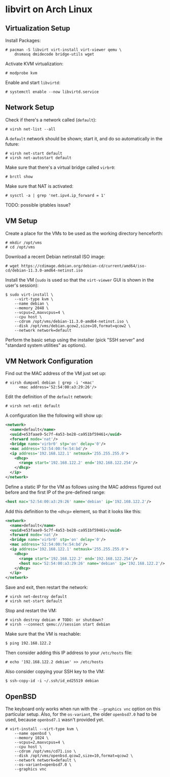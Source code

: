 # libvirt on Arch Linux

## Virtualization Setup

Install Packages:

    # pacman -S libvirt virt-install virt-viewer qemu \
        dnsmasq dmidecode bridge-utils wget

Activate KVM virtualization:

    # modprobe kvm

Enable and start `libvirtd`:

    # systemctl enable --now libvirtd.service

## Network Setup

Check if there's a network called (`default`):

    # virsh net-list --all

A `default` network should be shown; start it, and do so automatically in the future:

    # virsh net-start default
    # virsh net-autostart default

Make sure that there's a virtual bridge called `virbr0`:

    # brctl show

Make sure that NAT is activated:

    # sysctl -a | grep 'net.ipv4.ip_forward = 1'

TODO: possible iptables issue?

## VM Setup

Create a place for the VMs to be used as the working directory henceforth:

    # mkdir /opt/vms
    # cd /opt/vms

Download a recent Debian netinstall ISO image:

    # wget https://cdimage.debian.org/debian-cd/current/amd64/iso-cd/debian-11.3.0-amd64-netinst.iso

Install the VM (`sudo` is used so that the `virt-viewer` GUI is shown in the user's session):

    $ sudo virt-install \
        --virt-type kvm \
        --name debian \
        --memory 2048 \
        --vcpus=2,maxvcpus=4 \
        --cpu host \
        --cdrom /opt/vms/debian-11.3.0-amd64-netinst.iso \
        --disk /opt/vms/debian.qcow2,size=10,format=qcow2 \
        --network network=default

Perform the basic setup using the installer (pick "SSH server" and "standard system utilities" as options).

## VM Network Configuration

Find out the MAC address of the VM just set up:

    # virsh dumpxml debian | grep -i '<mac'
          <mac address='52:54:00:a3:29:26'/>

Edit the definition of the `default` network:

    # virsh net-edit default

A configuration like the following will show up:

```xml
<network>
  <name>default</name>
  <uuid>e53faae9-5c7f-4a53-be28-ca951bf59461</uuid>
  <forward mode='nat'/>
  <bridge name='virbr0' stp='on' delay='0'/>
  <mac address='52:54:00:fe:54:bd'/>
  <ip address='192.168.122.1' netmask='255.255.255.0'>
    <dhcp>
      <range start='192.168.122.2' end='192.168.122.254'/>
    </dhcp>
  </ip>
</network>
```

Define a static IP for the VM as follows using the MAC address figured out
before and the first IP of the pre-defined range:

```xml
<host mac='52:54:00:a3:29:26' name='debian' ip='192.168.122.2'/>
```

Add this definition to the `<dhcp>` element, so that it looks like this:

```xml
<network>
  <name>default</name>
  <uuid>e53faae9-5c7f-4a53-be28-ca951bf59461</uuid>
  <forward mode='nat'/>
  <bridge name='virbr0' stp='on' delay='0'/>
  <mac address='52:54:00:fe:54:bd'/>
  <ip address='192.168.122.1' netmask='255.255.255.0'>
    <dhcp>
      <range start='192.168.122.2' end='192.168.122.254'/>
      <host mac='52:54:00:a3:29:26' name='debian' ip='192.168.122.2'/>
    </dhcp>
  </ip>
</network>
```

Save and exit, then restart the network:

    # virsh net-destroy default
    # virsh net-start default

Stop and restart the VM:

    # virsh destroy debian # TODO: or shutdown?
    # virsh --connect qemu:///session start debian

Make sure that the VM is reachable:

    $ ping 192.168.122.2

Then consider adding this IP address to your `/etc/hosts` file:

    # echo '192.168.122.2 debian' >> /etc/hosts

Also consider copying your SSH key to the VM:

    $ ssh-copy-id -i ~/.ssh/id_ed25519 debian

## OpenBSD

The keyboard only works when run with the `--graphics vnc` option on this
particular setup. Also, for the `os-variant`, the older `openbsd7.0` had to be
used, because `openbsd7.1` wasn't provided yet.

    # virt-install --virt-type kvm \
        --name openbsd \
        --memory 1024 \
        --vcpus=2,maxvcpus=4 \
        --cpu host \
        --cdrom /opt/vms/cd71.iso \
        --disk /opt/vms/openbsd.qcow2,size=10,format=qcow2 \
        --network network=default \
        --os-variant=openbsd7.0 \
        --graphics vnc
